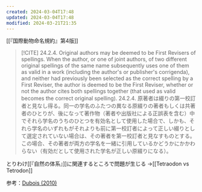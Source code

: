 ```yaml
---
created: 2024-03-04T17:48
updated: 2024-03-04T17:48
modified: 2024-03-21T21:35
---
```


[[『国際動物命名規約』第4版]]

> [!CITE] 
> 24.2.4. Original authors may be deemed to be First Revisers of spellings. When the author, or one of joint authors, of two different original spellings of the same name subsequently uses one of them as valid in a work (including the author's or publisher's corrigenda), and neither had previously been selected as the correct spelling by a First Reviser, the author is deemed to be the First Reviser, whether or not the author cites both spellings together (that used as valid becomes the correct original spelling).
> 24.2.4. 原著者は綴りの第一校訂者と見なし得る。同一の学名のふたつの異なる原綴りの著者もしくは共著者のひとりが、後になって著作物（著者や出版社による正誤表を含む）中でそれら学名のうちのひとつを有効名として使用した場合で、しかも、それら学名のいずれもがそれよりも前に第一校訂者によって正しい綴りとして選定されていない場合は、その著者を第一校訂者と見なすものとする。この場合、その著者が両方の学名を一緒に引用しているかどうかにかかわらない（有効だとして使用された学名が正しい原綴りになる）。

とりわけ[[『自然の体系』]]に関連するところで問題が生じる
→[[Tetraodon vs Tetrodon]]

参考：[Dubois (2010)](https://doi.org/10.11646/zootaxa.2426.1.1)

